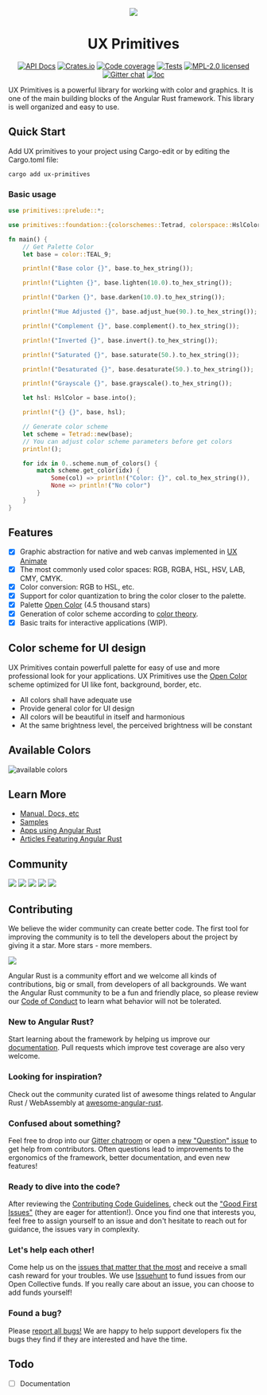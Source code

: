 <div align="center">

[![](https://dudochkin-victor.github.io/assets/ux-primitives/logo-wide.svg)](#top)
# UX Primitives

[![API Docs][docrs-badge]][docrs-url]
[![Crates.io][crates-badge]][crates-url]
[![Code coverage][codecov-badge]][codecov-url]
[![Tests][tests-badge]][tests-url]
[![MPL-2.0 licensed][license-badge]][license-url]
[![Gitter chat][gitter-badge]][gitter-url]
[![loc][loc-badge]][loc-url]
</div>

[docrs-badge]: https://img.shields.io/docsrs/ux-primitives?style=flat-square
[docrs-url]: https://docs.rs/ux-primitives/
[crates-badge]: https://img.shields.io/crates/v/ux-primitives.svg?style=flat-square
[crates-url]: https://crates.io/crates/ux-primitives
[license-badge]: https://img.shields.io/badge/license-MPL--2.0-blue.svg?style=flat-square
[license-url]: https://github.com/angular-rust/ux-primitives/blob/master/LICENSE
[gitter-badge]: https://img.shields.io/gitter/room/angular_rust/community.svg?style=flat-square
[gitter-url]: https://gitter.im/angular_rust/community
[tests-badge]: https://img.shields.io/github/workflow/status/angular-rust/ux-primitives/Tests?label=tests&logo=github&style=flat-square
[tests-url]: https://github.com/angular-rust/ux-primitives/actions/workflows/tests.yml
[codecov-badge]: https://img.shields.io/codecov/c/github/angular-rust/ux-primitives?logo=codecov&style=flat-square&token=RRKF1UAOSR
[codecov-url]: https://codecov.io/gh/angular-rust/ux-primitives
[loc-badge]: https://img.shields.io/tokei/lines/github/angular-rust/ux-primitives?style=flat-square
[loc-url]: https://github.com/angular-rust/ux-primitives

UX Primitives is a powerful library for working with color and graphics. It is one of the main building blocks of the Angular Rust framework. This library is well organized and easy to use. 

## Quick Start

Add UX primitives to your project using Cargo-edit or by editing the Cargo.toml file: 

	cargo add ux-primitives

### Basic usage

```rust
use primitives::prelude::*;

use primitives::foundation::{colorschemes::Tetrad, colorspace::HslColor};

fn main() {
    // Get Palette Color
    let base = color::TEAL_9;

    println!("Base color {}", base.to_hex_string());

    println!("Lighten {}", base.lighten(10.0).to_hex_string());

    println!("Darken {}", base.darken(10.0).to_hex_string());

    println!("Hue Adjusted {}", base.adjust_hue(90.).to_hex_string());

    println!("Complement {}", base.complement().to_hex_string());

    println!("Inverted {}", base.invert().to_hex_string());

    println!("Saturated {}", base.saturate(50.).to_hex_string());

    println!("Desaturated {}", base.desaturate(50.).to_hex_string());

    println!("Grayscale {}", base.grayscale().to_hex_string());

    let hsl: HslColor = base.into();

    println!("{} {}", base, hsl);

    // Generate color scheme
    let scheme = Tetrad::new(base);
    // You can adjust color scheme parameters before get colors
    println!();

    for idx in 0..scheme.num_of_colors() {
        match scheme.get_color(idx) {
            Some(col) => println!("Color: {}", col.to_hex_string()),
            None => println!("No color")
        }
    }
}
```

## Features

- [x] Graphic abstraction for native and web canvas implemented in [UX Animate](https://github.com/angular-rust/ux-animate)
- [x] The most commonly used color spaces: RGB, RGBA, HSL, HSV, LAB, CMY, CMYK.
- [x] Color conversion: RGB to HSL, etc.
- [x] Support for color quantization to bring the color closer to the palette.
- [x] Palette [Open Color](https://github.com/yeun/open-color) (4.5 thousand stars)
- [x] Generation of color scheme according to [color theory](http://en.wikipedia.org/wiki/Color_theory).
- [x] Basic traits for interactive applications (WIP). 

## Color scheme for UI design

UX Primitives contain powerfull palette for easy of use and more professional look for your applications. UX Primitives use the [Open Color](https://yeun.github.io/open-color) scheme optimized for UI like font, background, border, etc.

- All colors shall have adequate use
- Provide general color for UI design
- All colors will be beautiful in itself and harmonious
- At the same brightness level, the perceived brightness will be constant

## Available Colors

![available colors](https://dudochkin-victor.github.io/assets/ux-primitives/open-color.svg)

## Learn More

* [Manual, Docs, etc](https://angular-rust.github.io/)
* [Samples](https://github.com/angular-rust/ux-samples)
* [Apps using Angular Rust](https://github.com/angular-rust/ux-primitives/wiki/Apps-in-the-Wild)
* [Articles Featuring Angular Rust](https://github.com/angular-rust/ux-primitives/wiki/Articles)

## Community

 [![](https://img.shields.io/badge/Facebook-1877F2?style=for-the-badge&logo=facebook&logoColor=white)](https://www.facebook.com/groups/angular.rust) 
 [![](https://img.shields.io/badge/Stack_Overflow-FE7A16?style=for-the-badge&logo=stack-overflow&logoColor=white)](https://stackoverflow.com/questions/tagged/angular-rust) 
 [![](https://img.shields.io/badge/YouTube-FF0000?style=for-the-badge&logo=youtube&logoColor=white)](https://www.youtube.com/channel/UCBJTkSl_JWShuolUy4JksTQ) 
 [![](https://img.shields.io/badge/Medium-12100E?style=for-the-badge&logo=medium&logoColor=white)](https://medium.com/@angular.rust) 
 [![](https://img.shields.io/gitter/room/angular_rust/angular_rust?style=for-the-badge)](https://gitter.im/angular_rust/community)


## Contributing

We believe the wider community can create better code. The first tool for improving the community is to tell the developers about the project by giving it a star. More stars - more members.

  [![](https://dudochkin-victor.github.io/assets/star-me-wide.svg)](https://github.com/angular-rust/ux-primitives#top)

Angular Rust is a community effort and we welcome all kinds of contributions, big or small, from developers of all backgrounds. We want the Angular Rust community to be a fun and friendly place, so please review our [Code of Conduct](CODE_OF_CONDUCT.md) to learn what behavior will not be tolerated.

### New to Angular Rust?

Start learning about the framework by helping us improve our [documentation](https://angular-rust.github.io/). Pull requests which improve test coverage are also very welcome.

### Looking for inspiration?

Check out the community curated list of awesome things related to Angular Rust / WebAssembly at [awesome-angular-rust](https://github.com/angular-rust/awesome-angular-rust).

### Confused about something?

Feel free to drop into our [Gitter chatroom](https://gitter.im/angular_rust/community) or open a [new "Question" issue](https://github.com/angular-rust/ux-primitives/issues/new/choose) to get help from contributors. Often questions lead to improvements to the ergonomics of the framework, better documentation, and even new features!

### Ready to dive into the code?

After reviewing the [Contributing Code Guidelines](CONTRIBUTING.md), check out the ["Good First Issues"](https://github.com/angular-rust/ux-primitives/issues?q=is%3Aopen+is%3Aissue+label%3A%22good+first+issue%22) (they are eager for attention!). Once you find one that interests you, feel free to assign yourself to an issue and don't hesitate to reach out for guidance, the issues vary in complexity.

### Let's help each other!

Come help us on the [issues that matter that the most](https://github.com/angular-rust/ux-primitives/labels/%3Adollar%3A%20Funded%20on%20Issuehunt) and receive a small cash reward for your troubles. We use [Issuehunt](https://issuehunt.io/r/angular-rust/ux-primitives/) to fund issues from our Open Collective funds. If you really care about an issue, you can choose to add funds yourself! 

### Found a bug?

Please [report all bugs!](https://github.com/angular-rust/ux-primitives/issues/new/choose) We are happy to help support developers fix the bugs they find if they are interested and have the time.

## Todo
- [ ] Documentation
